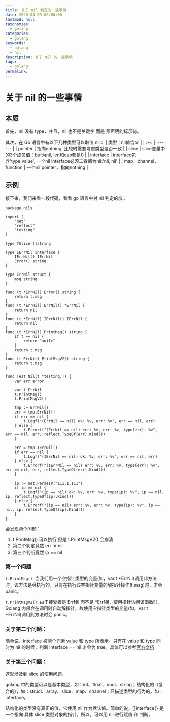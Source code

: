 ```yaml
---
title: 关于 nil 判定的一些事情
date: 2020-04-09 00:00:00
lastmod: null
taxonomies: 
  - golang
categories: 
  - golang
keywords: 
  - golang
  - nil
description: 关于 nil 的一些事情
tags: 
  - golang
permalink:
---
```


# 关于 nil 的一些事情
## 本质
首先，nil 没有 type，并且，nil 也不是关键字 而是 预声明的标示符。

其次，在 Go 语言中有以下几种类型可以取值 nil：
| 类型 | nil值含义 |
| :--: | :------ |
| pointer | 指向nothing, 比较时需要考虑类型是否一致 |
| slice | slice变量中的3个成员值：buf为nil, len和cap都是0 |
| interface | interface包含'type,value', 一个nil interface必须二者都为nil:'nil, nil' |
| map，channel，function | 一个nil pointer，指向nothing |

## 示例
接下来，我们来看一段代码，看看 go 语言中对 nil 判定的坑：
```
package nils

import (
	"net"
	"reflect"
	"testing"
)

type TSlice []string

type IErrNil interface {
	IErrNil() IErrNil
	Error() string
}

type ErrNil struct {
	msg string
}

func (t *ErrNil) Error() string {
	return t.msg
}
func (t *ErrNil) ErrNil() *ErrNil {
	return nil
}
func (t *ErrNil) IErrNil() IErrNil {
	return nil
}
func (t *ErrNil) PrintMsg() string {
	if t == nil {
		return "<nil>"
	}
	return t.msg
}
func (t ErrNil) PrintMsgV2() string {
	return t.msg
}

func Test_Nil(t *testing.T) {
	var err error

    var t ErrNil
    t.PrintMsg()
    t.PrintMsgV2()

	tmp := ErrNil{}
	err = tmp.ErrNil()
	if err == nil {
		t.Logf("(ErrNil == nil) ok: %v, err: %v", err == nil, err)
	} else {
		t.Errorf("(ErrNil == nil) err: %v, err: %v, type(err): %v", err == nil, err, reflect.TypeOf(err).Kind())
	}

	err = tmp.IErrNil()
	if err == nil {
		t.Logf("(IErrNil == nil) ok: %v, err: %v", err == nil, err)
	} else {
		t.Errorf("(IErrNil == nil) err: %v, err: %v, type(err): %v", err == nil, err, reflect.TypeOf(err).Kind())
	}

	ip := net.ParseIP("111.1.111")
	if ip == nil {
		t.Logf("(ip == nil) ok: %v, err: %v, type(ip): %v", ip == nil, ip, reflect.TypeOf(ip).Kind())
	} else {
		t.Errorf("(ip == nil) err: %v, err: %v, type(ip): %v", ip == nil, ip, reflect.TypeOf(ip).Kind())
	}
}
```

会发现两个问题：
1. t.PrintMsg() 可以执行 但是 t.PrintMsgV2() 会崩溃
2. 第二个判定竟然 err != nil 
3. 第三个判断竟然 ip == nil

### 第一个问题
``` t.PrintMsg() ```: 当我们用一个空指针类型的变量(如，var t *ErrNil)调用此方法时，该方法是会执行的，只有在执行该空指针变量的解指针操作(t.msg)时，才会 panic。

``` t.PrintMsgV2() ```: 
由于接受者是 ErrNil 而不是 *ErrNil，使用指针访问该函数时，Golang 内部会在调用时自动解指针，故使用空指针类型的变量(如，var t *ErrNil)调用此方法时会 panic。

### 关于第二个问题：
简单说，interface 被两个元素 value 和 type 所表示。只有在 value 和 type 同时为 nil 的时候，判断 interface == nil 才会为 true。具体可以参考[官方文档](https://golang.org/doc/faq#nil_error)

### 关于第三个问题：
这就涉及到 slice 的使用问题。 

golang 中的类型可以是基本类型，如：int、float、bool、string；结构化的（复合的），如：struct、array、slice、map、channel；只描述类型的行为的，如：interface。

结构化的类型没有真正的值，它使用 nil 作为默认值。简单的说，[]interface{} 是一个指向 具体 slice 类型对象的指针。所以，可以用 nil 进行赋值 和 判断。